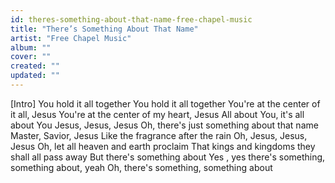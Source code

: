```yaml
---
id: theres-something-about-that-name-free-chapel-music
title: "There’s Something About That Name"
artist: "Free Chapel Music"
album: ""
cover: ""
created: ""
updated: ""
---
```


[Intro]
You hold it all together
You hold it all together
You're at the center of it all, Jesus
You're at the center of my heart, Jesus
All about You, it's all about You
Jesus, Jesus, Jesus
Oh, there's just something about that name
Master, Savior, Jesus
Like the fragrance after the rain
Oh, Jesus, Jesus, Jesus
Oh, let all heaven and earth proclaim
That kings and kingdoms they shall all pass away
But there's something about
Yes
, yes thеre's something, something about, yеah
Oh, there's something, something about